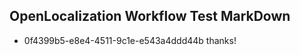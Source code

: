 ## OpenLocalization Workflow Test MarkDown
* 0f4399b5-e8e4-4511-9c1e-e543a4ddd44b 
thanks!<!--HONumber=Mar16_HO4-->
